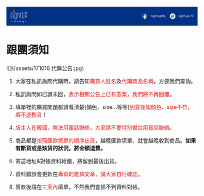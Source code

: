 ![](/assets/橫幅1.jpg)

# 跟團須知

![](/assets/171016 代購公告.jpg)

1. 大家在私訊詢問代購時，請告知<font color="#e61616">購買人姓名</font>及<font color="#e61616">代購商品名稱</font>，方便我們查詢。

2. 私訊詢問如已讀未回，<font color="#e61616">表示相關公告上已有答案，我們將不再回覆</font>。

3. 填單裡的購買問題都請看清楚(顏色、size...等等)<font color="#e61616">到貨後如顏色、size不符，將不退換貨</font>！

4. <font color="#e61616">版主人在韓國，無法用電話聯絡，大家請不要特別備註用電話聯絡</font>。

5. 商品都是<font color="#e61616">按照匯款填單的順序出貨</font>，越晚匯款填單、就會越晚收到商品。**如果有斷貨或是缺貨的狀況，將全額退費。**

6. 寄送地址&對帳資料給錯，將留到最後出貨。

7. 資料錯誤會更新在<font color="#e61616">專頁的置頂文章，請大家自行確認</font>。

8. 匯款後請在<font color="#e61616">三天內</font>填單，不然我們會抓不到資料對帳。





